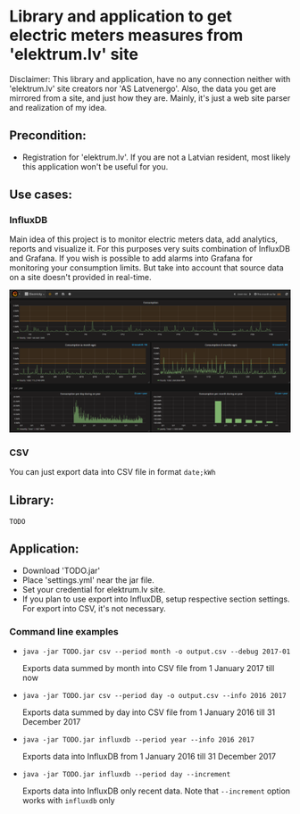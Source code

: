 # Library and application to get electric meters measures from 'elektrum.lv' site

Disclaimer: This library and application, have no any connection neither with 'elektrum.lv' site creators nor 'AS Latvenergo'.
Also, the data you get are mirrored from a site, and just how they are. Mainly, it's just a web site parser 
and realization of my idea.  

## Precondition:
- Registration for 'elektrum.lv'. If you are not a Latvian resident, most likely this application won't be useful for you. 

## Use cases:

### InfluxDB

Main idea of this project is to monitor electric meters data,
add analytics, reports and visualize it. For this purposes very suits
combination of InfluxDB and Grafana. If you wish is possible to add alarms into
Grafana for monitoring your consumption limits. But take into account that source data on a site doesn't provided in real-time.

![Grafana screenshot](/doc/Capture.png?raw=true)

### CSV

You can just export data into CSV file in format `date;kWh`

## Library:
    TODO

## Application:
- Download 'TODO.jar'
- Place 'settings.yml' near the jar file.
- Set your credential for elektrum.lv site.
- If you plan to use export into InfluxDB, setup respective section settings. For export into CSV, it's not necessary.

### Command line examples 
 - `java -jar TODO.jar csv --period month -o output.csv --debug 2017-01`
 
    Exports data summed by month into CSV file from 1 January 2017 till now
 - `java -jar TODO.jar csv --period day -o output.csv --info 2016 2017`
 
    Exports data summed by day into CSV file from 1 January 2016 till 31 December 2017
 - `java -jar TODO.jar influxdb --period year --info 2016 2017`
 
    Exports data into InfluxDB from 1 January 2016 till 31 December 2017
 - `java -jar TODO.jar influxdb --period day --increment`
 
    Exports data into InfluxDB only recent data. Note that `--increment` option works with `influxdb` only
 
